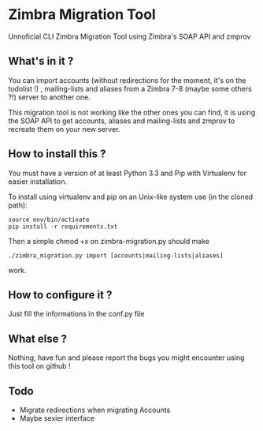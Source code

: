 # Zimbra Migration Tool

Unnoficial CLI Zimbra Migration Tool using Zimbra's SOAP API and zmprov

## What's in it ?

You can import accounts (without redirections for the moment, it's on the todolist !) , mailing-lists and aliases from a Zimbra 7-8 (maybe some others ?!) server to another one.

This migration tool is not working like the other ones you can find, it is using the SOAP API to get accounts, aliases and mailing-lists and zmprov to recreate them on your new server.

## How to install this ?

You must have a version of at least Python 3.3 and Pip with Virtualenv for easier installation.

To install using virtualenv and pip on an Unix-like system use (in the cloned path):

	source env/bin/activate
	pip install -r requirements.txt

Then a simple chmod +x on zimbra-migration.py should make

	./zimbra_migration.py import [accounts|mailing-lists|aliases]

work.

## How to configure it ?

Just fill the informations in the conf.py file

## What else ?

Nothing, have fun and please report the bugs you might encounter using this tool on github !

## Todo

- Migrate redirections when migrating Accounts
- Maybe sexier interface